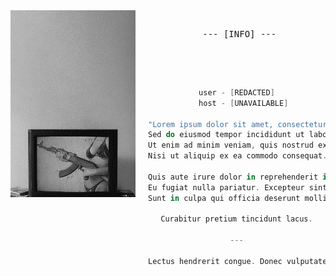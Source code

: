 <!-- HTML to align the image to the left -->
<img align="left" width="200" src="https://github.com/aafrus/aafrus/blob/main/jackie.png" style="margin-right: 20px; margin-bottom: 20px;"/>

<pre>
  <div align="center"> --- [INFO] ---
    
</pre>

<div align="center">
<pre>

```kotlin

user - [REDACTED]
   host - [UNAVAILABLE]
 
"Lorem ipsum dolor sit amet, consectetur adipiscing elit,  
Sed do eiusmod tempor incididunt ut labore et dolore magna aliqua.  
Ut enim ad minim veniam, quis nostrud exercitation ullamco laboris  
Nisi ut aliquip ex ea commodo consequat."

Quis aute irure dolor in reprehenderit in voluptate velit esse cillum dolore  
Eu fugiat nulla pariatur. Excepteur sint occaecat cupidatat non proident,  
Sunt in culpa qui officia deserunt mollit anim id est laborum.

Curabitur pretium tincidunt lacus.

---

Lectus hendrerit congue. Donec vulputate odio vitae ligula auctor tristique.
